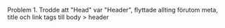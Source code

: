 Problem 1. Trodde att "Head" var "Header", flyttade allting förutom meta, title och link tags till body > header
